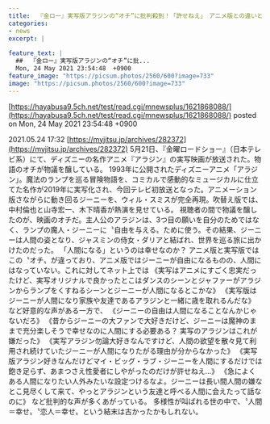 ```yaml
---
title:  『金ロー』実写版アラジンの“オチ”に批判殺到！「許せねえ」　アニメ版との違いとは…  
categories:
- news
excerpt: |
  
feature_text: |
  ##  『金ロー』実写版アラジンの“オチ”に批...
  Mon, 24 May 2021 23:54:48  +0900
feature_image: "https://picsum.photos/2560/600?image=733"
image: "https://picsum.photos/2560/600?image=733"
---
```


[https://hayabusa9.5ch.net/test/read.cgi/mnewsplus/1621868088/](https://hayabusa9.5ch.net/test/read.cgi/mnewsplus/1621868088/)
posted on Mon, 24 May 2021 23:54:48  +0900

<!--more-->

2021.05.24 17:32 [https://myjitsu.jp/archives/282372](https://myjitsu.jp/archives/282372) 5月21日、『金曜ロードショー』（日本テレビ系）にて、ディズニーの名作アニメ『アラジン』の実写映画が放送された。物語のオチが物議を醸している。 1993年に公開されたディズニーアニメ「アラジン」。魔法のランプを巡る冒険物語を、コミカルで感動的なミュージカルに仕立てた名作が2019年に実写化され、今回テレビ初放送となった。アニメーション版さながらに動き回るジーニーを、ウィル・スミスが完全再現。吹替え版では、中村倫也と山寺宏一、木下晴香が熱演を見せている。 視聴者の間で物議を醸したのが、映画のオチだ。主人公のアラジンは、3つ目の願いを自分のためではなく、ランプの魔人・ジーニーに〝自由を与える〟ために使う。その結果、ジーニーは人間の姿となり、ジャスミンの侍女・ダリアと結ばれ、世界を巡る旅に出かけたのだった。 「人間になる」というのは幸せなのか？ アニメ版と実写版ではこの〝オチ〟が違っており、アニメ版ではジーニーが自由になるものの、人間にはなっていない。これに対してネット上では 《実写はアニメにすごく忠実だったけど、実写オリジナルで良かったとこはダンスのシーンとジャファーがアラジンからランプをくすねるシーンとジーニーが人間になるとこかな》 《実写版はジーニーが人間になり家族や友達であるアラジンと一緒に歳を取れるんだな》 など好意的な声がある一方で、 《ジーニーの自由は人間になることなんかじゃないだろ》 《昔からジーニーの大ファンで大好きだけど、ジーニーは魔神のままで充分楽しそうで幸せなのに人間にする必要ある？ 実写のアラジンはこれが嫌だった》 《実写アラジン勿論大好きなんですけど、人間の欲望を散々見て利用され続けていたジーニーが人間になりたがる理由が分からなかった》 《実写版アラジン好きなんだけどマイ・ビッグ・ラブ・ジーニーを人間にするだけでは飽き足らず、あまつさえ性愛者にしやがったのだけが許せねえ…》 《急によくある人間になりたい人外みたいな設定つけるなよ。ジーニーは長い間人間の嫌なとこ見尽くして来て、やっとアラジンという友達と呼べる人間に会えたって話なのに》 など批判的な声が多くあがっている。 多様性が叫ばれる世の中で、〝人間＝幸せ〟〝恋人＝幸せ〟という結末は古かったかもしれない。
